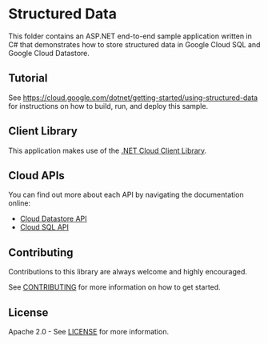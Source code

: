 # Structured Data 

This folder contains an ASP.NET end-to-end sample application written in C# that
demonstrates how to store structured data in Google Cloud SQL and Google Cloud Datastore.
 
## Tutorial
See https://cloud.google.com/dotnet/getting-started/using-structured-data for instructions on how to build, run, and deploy this sample.

## Client Library
This application makes use of the [.NET Cloud Client Library].

## Cloud APIs
You can find out more about each API by navigating the documentation online:

* [Cloud Datastore API]
* [Cloud SQL API]

## Contributing

Contributions to this library are always welcome and highly encouraged.

See [CONTRIBUTING] for more information on how to get started.

## License

Apache 2.0 - See [LICENSE] for more information.


[.NET Cloud Client Library]: https://github.com/googlecloudplatform/gcloud-dotnet
[Cloud Datastore API]: https://developers.google.com/api-client-library/dotnet/apis/datastore/v1beta3
[Cloud SQL API]: https://cloud.google.com/sql/docs/admin-api/
[CONTRIBUTING]: ../../../../blob/master/CONTRIBUTING.md
[LICENSE]: ../../../../blob/master/LICENSE
